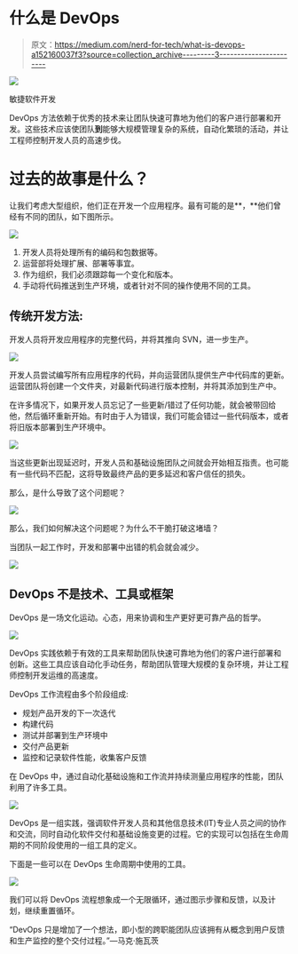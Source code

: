 # 什么是 DevOps

> 原文：<https://medium.com/nerd-for-tech/what-is-devops-a152160037f3?source=collection_archive---------3----------------------->

![](img/3b7fe095cbcaa565ed2f08dcedc978ff.png)

敏捷软件开发

DevOps 方法依赖于优秀的技术来让团队快速可靠地为他们的客户进行部署和开发。这些技术应该使团队**到**能够大规模管理复杂的系统，自动化繁琐的活动，并让工程师控制开发人员的高速步伐。

# 过去的故事是什么？

让我们考虑大型组织，他们正在开发一个应用程序。最有可能的是**，**他们曾经有不同的团队，如下图所示。

![](img/eaad6dc04ae4f850f1093bf9c18ba8fc.png)

1.  开发人员将处理所有的编码和包数据等。
2.  运营部将处理扩展、部署等事宜。
3.  作为组织，我们必须跟踪每一个变化和版本。
4.  手动将代码推送到生产环境，或者针对不同的操作使用不同的工具。

## 传统开发方法:

开发人员将开发应用程序的完整代码，并将其推向 SVN，进一步生产。

![](img/5ebe6f49788c7557190f18ecd433fb96.png)

开发人员尝试编写所有应用程序的代码，并向运营团队提供生产中代码库的更新。运营团队将创建一个文件夹，对最新代码进行版本控制，并将其添加到生产中。

在许多情况下，如果开发人员忘记了一些更新/错过了任何功能，就会被带回给他，然后循环重新开始。有时由于人为错误，我们可能会错过一些代码版本，或者将旧版本部署到生产环境中。

![](img/07689e992561b5db92a311d1bfd07dd3.png)

当这些更新出现延迟时，开发人员和基础设施团队之间就会开始相互指责。也可能有一些代码不匹配，这将导致最终产品的更多延迟和客户信任的损失。

那么，是什么导致了这个问题呢？

![](img/27eafc15c2a0d1e76ee77ead5e7f6fa7.png)

那么，我们如何解决这个问题呢？为什么不干脆打破这堵墙？

当团队一起工作时，开发和部署中出错的机会就会减少。

![](img/0161558fe3f8cae1577c7254f90fdfad.png)

## DevOps 不是技术、工具或框架

DevOps 是一场文化运动。心态，用来协调和生产更好更可靠产品的哲学。

![](img/b277d8b19c6d0f599c8b803f34a2cd40.png)

DevOps 实践依赖于有效的工具来帮助团队快速可靠地为他们的客户进行部署和创新。这些工具应该自动化手动任务，帮助团队管理大规模的复杂环境，并让工程师控制开发运维的高速度。

DevOps 工作流程由多个阶段组成:

*   规划产品开发的下一次迭代
*   构建代码
*   测试并部署到生产环境中
*   交付产品更新
*   监控和记录软件性能，收集客户反馈

在 DevOps 中，通过自动化基础设施和工作流并持续测量应用程序的性能，团队利用了许多工具。

![](img/d919a7299cd456492993de53f680798c.png)

DevOps 是一组实践，强调软件开发人员和其他信息技术(IT)专业人员之间的协作和交流，同时自动化软件交付和基础设施变更的过程。它的实现可以包括在生命周期的不同阶段使用的一组工具的定义。

下面是一些可以在 DevOps 生命周期中使用的工具。

![](img/3abdbdb4d3db998e50fff42a355909e6.png)

我们可以将 DevOps 流程想象成一个无限循环，通过图示步骤和反馈，以及计划，继续重置循环。

“DevOps 只是增加了一个想法，即小型的跨职能团队应该拥有从概念到用户反馈和生产监控的整个交付过程。”—马克·施瓦茨